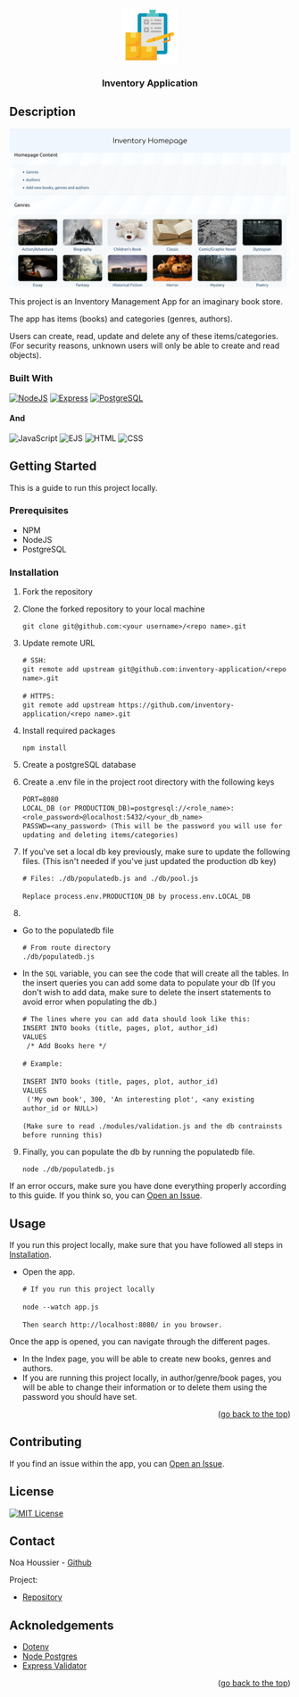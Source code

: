 <a id="top"></a>

<div align="center">
    <a href="https://github.com/NestorNebula/inventory-application">
        <img src="./public/assets/icons/inventory.png" alt="Project Logo" width="100" height="100" />
    </a>
    
<h3>Inventory Application</h3>
</div>

## Description

![Inventory Application Screenshot](./public/assets/images/screenshot.png)

This project is an Inventory Management App for an imaginary book store.

The app has items (books) and categories (genres, authors).

Users can create, read, update and delete any of these items/categories. (For security reasons, unknown users will only be able to create and read objects).

### Built With

[![NodeJS](https://skillicons.dev/icons?i=nodejs&theme=light)](https://nodejs.org/)
[![Express](https://skillicons.dev/icons?i=express&theme=light)](https://expressjs.com/)
[![PostgreSQL](https://skillicons.dev/icons?i=postgresql&theme=light)](https://www.postgresql.org/)

#### And

![JavaScript](https://shields.io/badge/JavaScript-F7DF1E?logo=JavaScript&logoColor=white&style=for-the-badge)
![EJS](https://img.shields.io/badge/-EJS-B4CA65?style=for-the-badge&logo=ejs&logoColor=white)
![HTML](https://img.shields.io/badge/HTML-E34F26?style=for-the-badge&logo=html5&logoColor=white)
![CSS](https://img.shields.io/badge/CSS-1572B6?style=for-the-badge&logo=css3&logoColor=white)

## Getting Started

This is a guide to run this project locally.

### Prerequisites

- NPM
- NodeJS
- PostgreSQL

### Installation

<a id="installation"></a>

1. Fork the repository
2. Clone the forked repository to your local machine
   ```
   git clone git@github.com:<your username>/<repo name>.git
   ```
3. Update remote URL

   ```
   # SSH:
   git remote add upstream git@github.com:inventory-application/<repo name>.git

   # HTTPS:
   git remote add upstream https://github.com/inventory-application/<repo name>.git
   ```

4. Install required packages
   ```
   npm install
   ```
5. Create a postgreSQL database
6. Create a .env file in the project root directory with the following keys
   ```
   PORT=8080
   LOCAL_DB (or PRODUCTION_DB)=postgresql://<role_name>:<role_password>@localhost:5432/<your_db_name>
   PASSWD=<any_password> (This will be the password you will use for updating and deleting items/categories)
   ```
7. If you've set a local db key previously, make sure to update the following files. (This isn't needed if you've just updated the production db key)

   ```
   # Files: ./db/populatedb.js and ./db/pool.js

   Replace process.env.PRODUCTION_DB by process.env.LOCAL_DB
   ```

8.

- Go to the populatedb file
  ```
  # From route directory
  ./db/populatedb.js
  ```
- In the `SQL` variable, you can see the code that will create all the tables. In the insert queries you can add some data to populate your db (If you don't wish to add data, make sure to delete the insert statements to avoid error when populating the db.)

  ```
  # The lines where you can add data should look like this:
  INSERT INTO books (title, pages, plot, author_id)
  VALUES
   /* Add Books here */

  # Example:

  INSERT INTO books (title, pages, plot, author_id)
  VALUES
   ('My own book', 300, 'An interesting plot', <any existing author_id or NULL>)

  (Make sure to read ./modules/validation.js and the db contrainsts before running this)
  ```

9. Finally, you can populate the db by running the populatedb file.
   ```
   node ./db/populatedb.js
   ```

If an error occurs, make sure you have done everything properly according to this guide. If you think so, you can <a href="https://github.com/NestorNebula/inventory-application/issues">Open an Issue</a>.

## Usage

If you run this project locally, make sure that you have followed all steps in <a href="#installation">Installation</a>.

- Open the app.

  ```
  # If you run this project locally

  node --watch app.js

  Then search http://localhost:8080/ in you browser.
  ```

Once the app is opened, you can navigate through the different pages.

- In the Index page, you will be able to create new books, genres and authors.
- If you are running this project locally, in author/genre/book pages, you will be able to change their information or to delete them using the password you should have set.

<p align='right'>(<a href='#top'>go back to the top</a>)</p>

## Contributing

If you find an issue within the app, you can <a href="https://github.com/NestorNebula/inventory-application/issues">Open an Issue</a>.

## License

[![MIT License](https://img.shields.io/badge/License-MIT-darkcyan.svg?style=for-the-badge)](https://github.com/NestorNebula/inventory-application/blob/main/LICENSE)

## Contact

Noa Houssier - [Github](https://github.com/NestorNebula)

Project:

- [Repository](https://github.com/NestorNebula/inventory-application)

## Acknoledgements

- [Dotenv](https://www.npmjs.com/package/dotenv)
- [Node Postgres](https://github.com/brianc/node-postgres)
- [Express Validator](https://express-validator.github.io/)

<p align='right'>(<a href='#top'>go back to the top</a>)</p>
